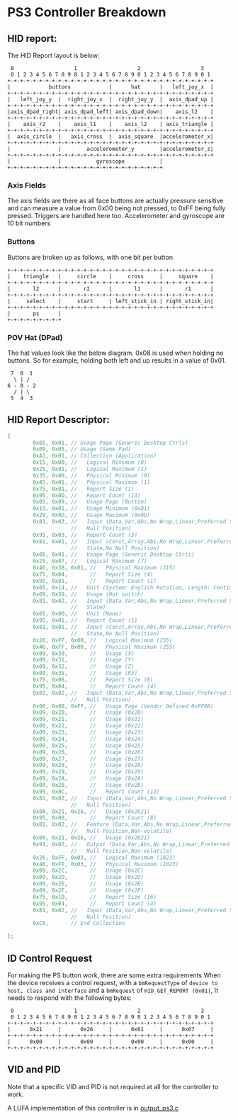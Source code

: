 # PS3 Controller Breakdown
## HID report:
The HID Report layout is below:
```
 0                   1                   2                   3
 0 1 2 3 4 5 6 7 8 9 0 1 2 3 4 5 6 7 8 9 0 1 2 3 4 5 6 7 8 9 0 1
+-+-+-+-+-+-+-+-+-+-+-+-+-+-+-+-+-+-+-+-+-+-+-+-+-+-+-+-+-+-+-+-+
|            buttons            |      hat      |   left_joy_x  |
+-+-+-+-+-+-+-+-+-+-+-+-+-+-+-+-+-+-+-+-+-+-+-+-+-+-+-+-+-+-+-+-+
|   left_joy_y  |  right_joy_x  |  right_joy_y  |  axis_dpad_up |
+-+-+-+-+-+-+-+-+-+-+-+-+-+-+-+-+-+-+-+-+-+-+-+-+-+-+-+-+-+-+-+-+
|axis_dpad_right| axis_dpad_left| axis_dpad_down|    axis_l2    |
+-+-+-+-+-+-+-+-+-+-+-+-+-+-+-+-+-+-+-+-+-+-+-+-+-+-+-+-+-+-+-+-+
|    axis_r2    |    axis_l1    |    axis_l2    | axis_triangle |
+-+-+-+-+-+-+-+-+-+-+-+-+-+-+-+-+-+-+-+-+-+-+-+-+-+-+-+-+-+-+-+-+
|  axis_circle  |   axis_cross  |  axis_square  |accelerometer_x|
+-+-+-+-+-+-+-+-+-+-+-+-+-+-+-+-+-+-+-+-+-+-+-+-+-+-+-+-+-+-+-+-+
|               |        accelerometer_y        |accelerometer_z|
+-+-+-+-+-+-+-+-+-+-+-+-+-+-+-+-+-+-+-+-+-+-+-+-+-+-+-+-+-+-+-+-+
|               |           gyroscope           |
+-+-+-+-+-+-+-+-+-+-+-+-+-+-+-+-+-+-+-+-+-+-+-+-+
```
### Axis Fields
The axis fields are there as all face buttons are actually pressure sensitive and can measure a value from 0x00 being not pressed, to 0xFF being fully pressed. Triggers are handled here too.
Accelerometer and gyroscope are 10 bit numbers

### Buttons
Buttons are broken up as follows, with one bit per button

```
+-+-+-+-+-+-+-+-+-+-+-+-+-+-+-+-+-+-+-+-+-+-+-+-+-+-+-+-+-+-+-+-+
|    triangle   |     circle    |     cross     |     square    |
+-+-+-+-+-+-+-+-+-+-+-+-+-+-+-+-+-+-+-+-+-+-+-+-+-+-+-+-+-+-+-+-+
|       l2      |       r2      |       l1      |       r1      |
+-+-+-+-+-+-+-+-+-+-+-+-+-+-+-+-+-+-+-+-+-+-+-+-+-+-+-+-+-+-+-+-+
|     select    |     start     | left_stick_in | right_stick_in|
+-+-+-+-+-+-+-+-+-+-+-+-+-+-+-+-+-+-+-+-+-+-+-+-+-+-+-+-+-+-+-+-+
|       ps      |
+-+-+-+-+-+-+-+-+
```

### POV Hat (DPad)
The hat values look like the below diagram. 0x08 is used when holding no buttons. So for example, holding both left and up results in a value of 0x01.

```
 7  0  1
  \ | /
6 - 8 - 2
  / | \
 5  4  3
```
## HID Report Descriptor:

```c
{
        0x05, 0x01, // Usage Page (Generic Desktop Ctrls)
        0x09, 0x05, // Usage (Game Pad)
        0xA1, 0x01, // Collection (Application)
        0x15, 0x00, //   Logical Minimum (0)
        0x25, 0x01, //   Logical Maximum (1)
        0x35, 0x00, //   Physical Minimum (0)
        0x45, 0x01, //   Physical Maximum (1)
        0x75, 0x01, //   Report Size (1)
        0x95, 0x0D, //   Report Count (13)
        0x05, 0x09, //   Usage Page (Button)
        0x19, 0x01, //   Usage Minimum (0x01)
        0x29, 0x0D, //   Usage Maximum (0x0D)
        0x81, 0x02, //   Input (Data,Var,Abs,No Wrap,Linear,Preferred State,No
                    //   Null Position)
        0x95, 0x03, //   Report Count (3)
        0x81, 0x01, //   Input (Const,Array,Abs,No Wrap,Linear,Preferred
                    //   State,No Null Position)
        0x05, 0x01, //   Usage Page (Generic Desktop Ctrls)
        0x25, 0x07, //   Logical Maximum (7)
        0x46, 0x3B, 0x01, //   Physical Maximum (315)
        0x75, 0x04,       //   Report Size (4)
        0x95, 0x01,       //   Report Count (1)
        0x65, 0x14, //   Unit (System: English Rotation, Length: Centimeter)
        0x09, 0x39, //   Usage (Hat switch)
        0x81, 0x42, //   Input (Data,Var,Abs,No Wrap,Linear,Preferred State,Null
                    //   State)
        0x65, 0x00, //   Unit (None)
        0x95, 0x01, //   Report Count (1)
        0x81, 0x01, //   Input (Const,Array,Abs,No Wrap,Linear,Preferred
                    //   State,No Null Position)
        0x26, 0xFF, 0x00, //   Logical Maximum (255)
        0x46, 0xFF, 0x00, //   Physical Maximum (255)
        0x09, 0x30,       //   Usage (X)
        0x09, 0x31,       //   Usage (Y)
        0x09, 0x32,       //   Usage (Z)
        0x09, 0x35,       //   Usage (Rz)
        0x75, 0x08,       //   Report Size (8)
        0x95, 0x04,       //   Report Count (4)
        0x81, 0x02, //   Input (Data,Var,Abs,No Wrap,Linear,Preferred State,No
                    //   Null Position)
        0x06, 0x00, 0xFF, //   Usage Page (Vendor Defined 0xFF00)
        0x09, 0x20,       //   Usage (0x20)
        0x09, 0x21,       //   Usage (0x21)
        0x09, 0x22,       //   Usage (0x22)
        0x09, 0x23,       //   Usage (0x23)
        0x09, 0x24,       //   Usage (0x24)
        0x09, 0x25,       //   Usage (0x25)
        0x09, 0x26,       //   Usage (0x26)
        0x09, 0x27,       //   Usage (0x27)
        0x09, 0x28,       //   Usage (0x28)
        0x09, 0x29,       //   Usage (0x29)
        0x09, 0x2A,       //   Usage (0x2A)
        0x09, 0x2B,       //   Usage (0x2B)
        0x95, 0x0C,       //   Report Count (12)
        0x81, 0x02, //   Input (Data,Var,Abs,No Wrap,Linear,Preferred State,No
                    //   Null Position)
        0x0A, 0x21, 0x26, //   Usage (0x2621)
        0x95, 0x08,       //   Report Count (8)
        0xB1, 0x02, //   Feature (Data,Var,Abs,No Wrap,Linear,Preferred State,No
                    //   Null Position,Non-volatile)
        0x0A, 0x21, 0x26, //   Usage (0x2621)
        0x91, 0x02, //   Output (Data,Var,Abs,No Wrap,Linear,Preferred State,No
                    //   Null Position,Non-volatile)
        0x26, 0xFF, 0x03, //   Logical Maximum (1023)
        0x46, 0xFF, 0x03, //   Physical Maximum (1023)
        0x09, 0x2C,       //   Usage (0x2C)
        0x09, 0x2D,       //   Usage (0x2D)
        0x09, 0x2E,       //   Usage (0x2E)
        0x09, 0x2F,       //   Usage (0x2F)
        0x75, 0x10,       //   Report Size (16)
        0x95, 0x04,       //   Report Count (4)
        0x81, 0x02, //   Input (Data,Var,Abs,No Wrap,Linear,Preferred State,No
                    //   Null Position)
        0xC0,       // End Collection

};
```
## ID Control Request
For making the PS button work, there are some extra requirements
When the device receives a control request, with a `bmRequestType` of `device to host, class and interface` and a `bmRequest` of `HID_GET_REPORT (0x01)`, It needs to respond with the following bytes: 
```
 0                   1                   2                   3  
 0 1 2 3 4 5 6 7 8 9 0 1 2 3 4 5 6 7 8 9 0 1 2 3 4 5 6 7 8 9 0 1
+-+-+-+-+-+-+-+-+-+-+-+-+-+-+-+-+-+-+-+-+-+-+-+-+-+-+-+-+-+-+-+-+
|      0x21     |      0x26     |      0x01     |      0x07     |
+-+-+-+-+-+-+-+-+-+-+-+-+-+-+-+-+-+-+-+-+-+-+-+-+-+-+-+-+-+-+-+-+
|      0x00     |      0x00     |      0x00     |      0x00     |
+-+-+-+-+-+-+-+-+-+-+-+-+-+-+-+-+-+-+-+-+-+-+-+-+-+-+-+-+-+-+-+-+
```

## VID and PID
Note that a specific VID and PID is not required at all for the controller to work.

A LUFA implementation of this controller is in [output_ps3.c](/src/shared/output/output_ps3.c)